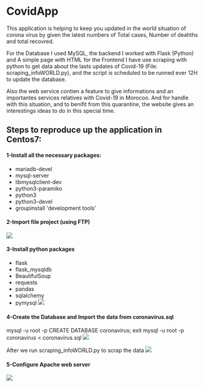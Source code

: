 # CovidApp
This application is helping to keep you updated in the world situation of corona virus by given the latest numbers of Total cases, Number of deahths and total recovred. 

For the Database I used MySQL, the backend I worked with Flask (Python) and A simple page with HTML for the Frontend 
I have use scraping with python to get data about the lasts updates of Covid-19 (File: scraping_infoWORLD.py), and the script is scheduled to be runned ever 12H to update the database.

Also the web service contien a feature to give informations and an importantes services relatives with Covid-19 in Morocoo.
And for handle with this situation, and to benifit from this quarantine, the website gives an interestings ideas to do in this special time.

## Steps to reproduce up the application in Centos7:

#### 1-Install all the necessary packages:
  * mariadb-devel
  * mysql-server
  * libmysqlclient-dev
  * python3-paramiko
  * python3 
  * python3-devel
  * groupinstall 'development tools'
  
#### 2-Import file project (using FTP)  
![](images/1.png)
 
 #### 3-Install python packages
 * flask
 * flask_mysqldb
 * BeautifulSoup
 * requests
 * pandas
 * sqlalchemy
 * pymysql
   ![](images/3)
   
 #### 4-Create the Database and Import the data from coronavirus.sql 
  mysql -u root -p
  CREATE DATABASE coronavirus;
  exit
  mysql -u root -p coronavirus < coronavirus.sql
  ![](images/2)
  
  After we run scraping_infoWORLD.py to scrap the data
  ![](images/4)
  
 #### 5-Configure Apache web server
 ![](images/5)
 
